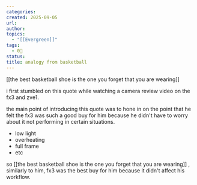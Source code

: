 ```yaml
---
categories:
created: 2025-09-05
url:
author:
topics:
  - "[[Evergreen]]"
tags:
  - 0🌲
status:
title: analogy from basketball
---
```

[[the best basketball shoe is the one you forget that you are wearing]]

i first stumbled on this quote while watching a camera review video on the fx3 and zve1. 

the main point of introducing this quote was to hone in on the point that he felt the fx3 was such a good buy for him because he didn't have to worry about it not performing in certain situations.

- low light
- overheating
- full frame
- etc

so [[the best basketball shoe is the one you forget that you are wearing]] , similarly to him, fx3 was the best buy for him because it didn't affect his workflow.